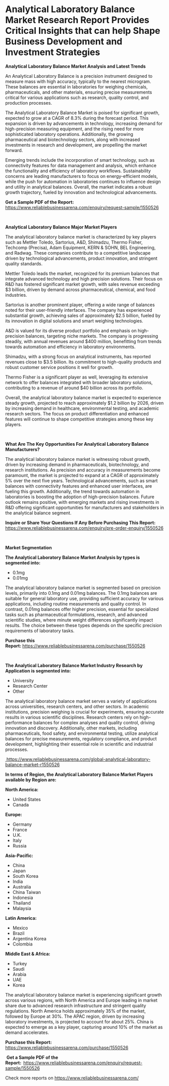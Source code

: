<p><h1>Analytical Laboratory Balance Market Research Report Provides Critical Insights that can help Shape Business Development and Investment Strategies</h1></p><p><strong>Analytical Laboratory Balance Market Analysis and Latest Trends</strong></p>
<p><p>An Analytical Laboratory Balance is a precision instrument designed to measure mass with high accuracy, typically to the nearest microgram. These balances are essential in laboratories for weighing chemicals, pharmaceuticals, and other materials, ensuring precise measurements critical for various applications such as research, quality control, and production processes.</p><p>The Analytical Laboratory Balance Market is poised for significant growth, expected to grow at a CAGR of 8.3% during the forecast period. This expansion is driven by advancements in technology, increasing demand for high-precision measuring equipment, and the rising need for more sophisticated laboratory operations. Additionally, the growing pharmaceutical and biotechnology sectors, along with increased investments in research and development, are propelling the market forward.</p><p>Emerging trends include the incorporation of smart technology, such as connectivity features for data management and analysis, which enhance the functionality and efficiency of laboratory workflows. Sustainability concerns are leading manufacturers to focus on energy-efficient models, while the push for automation in laboratories continues to influence design and utility in analytical balances. Overall, the market indicates a robust growth trajectory, fueled by innovation and technological advancements.</p></p>
<p><strong>Get a Sample PDF of the Report:&nbsp;</strong> <a href="https://www.reliablebusinessarena.com/enquiry/request-sample/1550526?utm_campaign=2819&utm_medium=2&utm_source=Github&utm_content=ia&utm_term=03032025&utm_id=analytical-laboratory-balance">https://www.reliablebusinessarena.com/enquiry/request-sample/1550526</a></p>
<p>&nbsp;</p>
<p><strong>Analytical Laboratory Balance Major Market Players</strong></p>
<p><p>The analytical laboratory balance market is characterized by key players such as Mettler Toledo, Sartorius, A&D, Shimadzu, Thermo Fisher, Techcomp (Precisa), Adam Equipment, KERN & SOHN, BEL Engineering, and Radwag. These companies contribute to a competitive landscape driven by technological advancements, product innovation, and stringent quality standards.</p><p>Mettler Toledo leads the market, recognized for its premium balances that integrate advanced technology and high precision solutions. Their focus on R&D has fostered significant market growth, with sales revenue exceeding $3 billion, driven by demand across pharmaceutical, chemical, and food industries.</p><p>Sartorius is another prominent player, offering a wide range of balances noted for their user-friendly interfaces. The company has experienced substantial growth, achieving sales of approximately $2.5 billion, fueled by its innovation in digital solutions and smart weighing technologies.</p><p>A&D is valued for its diverse product portfolio and emphasis on high-precision balances, targeting niche markets. The company is progressing steadily, with annual revenues around $400 million, benefitting from trends towards automation and efficiency in laboratory environments.</p><p>Shimadzu, with a strong focus on analytical instruments, has reported revenues close to $3.5 billion. Its commitment to high-quality products and robust customer service positions it well for growth.</p><p>Thermo Fisher is a significant player as well, leveraging its extensive network to offer balances integrated with broader laboratory solutions, contributing to a revenue of around $40 billion across its portfolio.</p><p>Overall, the analytical laboratory balance market is expected to experience steady growth, projected to reach approximately $1.2 billion by 2026, driven by increasing demand in healthcare, environmental testing, and academic research sectors. The focus on product differentiation and enhanced features will continue to shape competitive strategies among these key players.</p></p>
<p>&nbsp;</p>
<p><strong>What Are The Key Opportunities For Analytical Laboratory Balance Manufacturers?</strong></p>
<p><p>The analytical laboratory balance market is witnessing robust growth, driven by increasing demand in pharmaceuticals, biotechnology, and research institutions. As precision and accuracy in measurements become paramount, the market is projected to expand at a CAGR of approximately 5% over the next five years. Technological advancements, such as smart balances with connectivity features and enhanced user interfaces, are fueling this growth. Additionally, the trend towards automation in laboratories is boosting the adoption of high-precision balances. Future outlook remains positive, with emerging markets and rising investments in R&D offering significant opportunities for manufacturers and stakeholders in the analytical balance segment.</p></p>
<p><strong>Inquire or Share Your Questions If Any Before Purchasing This Report:</strong> <a href="https://www.reliablebusinessarena.com/enquiry/pre-order-enquiry/1550526?utm_campaign=2819&utm_medium=2&utm_source=Github&utm_content=ia&utm_term=03032025&utm_id=analytical-laboratory-balance">https://www.reliablebusinessarena.com/enquiry/pre-order-enquiry/1550526</a></p>
<p>&nbsp;</p>
<p><strong>Market Segmentation</strong></p>
<p><strong>The Analytical Laboratory Balance Market Analysis by types is segmented into:</strong></p>
<p><ul><li>0.1mg</li><li>0.01mg</li></ul></p>
<p><p>The analytical laboratory balance market is segmented based on precision levels, primarily into 0.1mg and 0.01mg balances. The 0.1mg balances are suitable for general laboratory use, providing sufficient accuracy for various applications, including routine measurements and quality control. In contrast, 0.01mg balances offer higher precision, essential for specialized tasks such as pharmaceutical formulations, research, and advanced scientific studies, where minute weight differences significantly impact results. The choice between these types depends on the specific precision requirements of laboratory tasks.</p></p>
<p><strong>Purchase this Report:&nbsp;</strong><a href="https://www.reliablebusinessarena.com/purchase/1550526?utm_campaign=2819&utm_medium=2&utm_source=Github&utm_content=ia&utm_term=03032025&utm_id=analytical-laboratory-balance">https://www.reliablebusinessarena.com/purchase/1550526</a></p>
<p>&nbsp;</p>
<p><strong>The Analytical Laboratory Balance Market Industry Research by Application is segmented into:</strong></p>
<p><ul><li>University</li><li>Research Center</li><li>Other</li></ul></p>
<p><p>The analytical laboratory balance market serves a variety of applications across universities, research centers, and other sectors. In academic institutions, precision weighing is crucial for experiments, ensuring accurate results in various scientific disciplines. Research centers rely on high-performance balances for complex analyses and quality control, driving innovation and discovery. Additionally, other markets, including pharmaceuticals, food safety, and environmental testing, utilize analytical balances for precise measurements, regulatory compliance, and product development, highlighting their essential role in scientific and industrial processes.</p></p>
<p><a href="https://www.reliablebusinessarena.com/global-analytical-laboratory-balance-market-r1550526?utm_campaign=2819&utm_medium=2&utm_source=Github&utm_content=ia&utm_term=03032025&utm_id=analytical-laboratory-balance">&nbsp;https://www.reliablebusinessarena.com/global-analytical-laboratory-balance-market-r1550526</a></p>
<p><strong>In terms of Region, the Analytical Laboratory Balance Market Players available by Region are:</strong></p>
<p>
    <p> <strong> North America: </strong>
        <ul>
            <li>United States</li>
            <li>Canada</li>
        </ul>
        </p> 
    <p> <strong> Europe: </strong>
        <ul>
            <li>Germany</li>
            <li>France</li>
            <li>U.K.</li>
            <li>Italy</li>
            <li>Russia</li>
        </ul>
        </p> 
    <p> <strong> Asia-Pacific: </strong>
        <ul>
            <li>China</li>
            <li>Japan</li>
            <li>South Korea</li>
            <li>India</li>
            <li>Australia</li>
            <li>China Taiwan</li>
            <li>Indonesia</li>
            <li>Thailand</li>
            <li>Malaysia</li>
        </ul>
        </p> 
    <p> <strong> Latin America: </strong>
        <ul>
            <li>Mexico</li>
            <li>Brazil</li>
            <li>Argentina Korea</li>
            <li>Colombia</li>
        </ul>
        </p> 
    <p> <strong> Middle East & Africa: </strong>
        <ul>
            <li>Turkey</li>
            <li>Saudi</li>
            <li>Arabia</li>
            <li>UAE</li>
            <li>Korea</li>
        </ul>
    </p>
    </p>
<p><p>The analytical laboratory balance market is experiencing significant growth across various regions, with North America and Europe leading in market share due to advanced research infrastructure and stringent quality regulations. North America holds approximately 35% of the market, followed by Europe at 30%. The APAC region, driven by increasing laboratory investments, is projected to account for about 25%. China is expected to emerge as a key player, capturing around 10% of the market as demand accelerates.</p></p>
<p><strong>Purchase this Report: </strong><a href="https://www.reliablebusinessarena.com/purchase/1550526?utm_campaign=2819&utm_medium=2&utm_source=Github&utm_content=ia&utm_term=03032025&utm_id=analytical-laboratory-balance">https://www.reliablebusinessarena.com/purchase/1550526</a></p>
<p>&nbsp;<strong>Get a Sample PDF of the Report:&nbsp;&nbsp;</strong><a href="https://www.reliablebusinessarena.com/enquiry/request-sample/1550526?utm_campaign=2819&utm_medium=2&utm_source=Github&utm_content=ia&utm_term=03032025&utm_id=analytical-laboratory-balance">https://www.reliablebusinessarena.com/enquiry/request-sample/1550526</a></p>
<p><strong></strong></p>
<p>Check more reports on <a href="https://www.reliablebusinessarena.com/?utm_campaign=2819&utm_medium=2&utm_source=Github&utm_content=ia&utm_term=03032025&utm_id=analytical-laboratory-balance">https://www.reliablebusinessarena.com/</a></p>